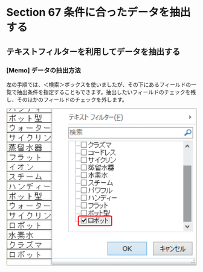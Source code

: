 # Section 67 条件に合ったデータを抽出する

## テキストフィルターを利用してデータを抽出する

### [Memo] データの抽出方法
左の手順では、＜検索＞ボックスを使いましたが、その下にあるフィールドの一覧で抽出条件を指定することもできます。抽出したいフィールドのチェックを残し、そのほかのフィールドのチェックを外します。

![memo](003.png)
